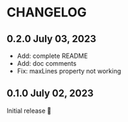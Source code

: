 # CHANGELOG

## 0.2.0 July 03, 2023

- Add: complete README
- Add: doc comments
- Fix: maxLines property not working

## 0.1.0 July 02, 2023

Initial release :tada:
